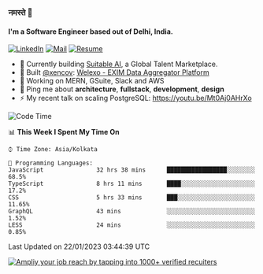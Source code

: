 ### नमस्ते 🙏

#### I'm a Software Engineer based out of Delhi, India.

[![LinkedIn](https://img.shields.io/badge/linkedin-%230077B5.svg)](https://linkedin.com/in/sambhav2612)
[![Mail](https://img.shields.io/badge/gmail-D14836)](mailto:sambhavjain2612@gmail.com)
[![Resume](https://img.shields.io/badge/resume-%23#FFFF00.svg)](https://mega.nz/file/IjA3yaoB#BFfQg1-aKva0piAd_wWs8Hf5dlnYRQ2ZkwtYwNMzBhA)

- 🏢 Currently building [Suitable AI](https://suitable.ai), a Global Talent Marketplace.
- 💅 Built [@xencov](https://github.com/xencov): [Welexo - EXIM Data Aggregator Platform](https://welexo.com)
- 🌱 Working on MERN, GSuite, Slack and AWS
- 💬 Ping me about **architecture**, **fullstack**, **development**, **design**
- ⚡️ My recent talk on scaling PostgreSQL: https://youtu.be/Mt0Aj0AHrXo

<!--START_SECTION:waka-->
![Code Time](http://img.shields.io/badge/Code%20Time-2%2C996%20hrs%2059%20mins-blue)

📊 **This Week I Spent My Time On** 

```text
⌚︎ Time Zone: Asia/Kolkata

💬 Programming Languages: 
JavaScript               32 hrs 38 mins      █████████████████░░░░░░░░   68.5% 
TypeScript               8 hrs 11 mins       ████░░░░░░░░░░░░░░░░░░░░░   17.2% 
CSS                      5 hrs 33 mins       ███░░░░░░░░░░░░░░░░░░░░░░   11.65% 
GraphQL                  43 mins             ░░░░░░░░░░░░░░░░░░░░░░░░░   1.52% 
LESS                     24 mins             ░░░░░░░░░░░░░░░░░░░░░░░░░   0.85%

```


 Last Updated on 22/01/2023 03:44:39 UTC
<!--END_SECTION:waka-->

[![Ampliy your job reach by tapping into 1000+ verified recuiters](https://user-images.githubusercontent.com/19583619/212717528-45b497fd-e886-4452-90fe-93829667bd63.png)](https://app.suitable.ai/login)


